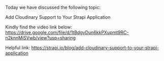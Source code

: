 Today we have discussed the following topic:

Add Cloudinary Support to Your Strapi Application

Kindly find the video link below:
https://drive.google.com/file/d/1tBdgyDun6kkPXupmt9RC-n2knnMiSVwb/view?usp=sharing

Helpful link:
https://strapi.io/blog/add-cloudinary-support-to-your-strapi-application
